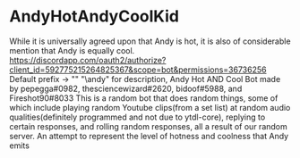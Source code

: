 # AndyHotAndyCoolKid
While it is universally agreed upon that Andy is hot, it is also of considerable mention that Andy is equally cool.
https://discordapp.com/oauth2/authorize?client_id=592775215264825367&scope=bot&permissions=36736256 
Default prefix -> "\"
"\andy" for description, 
Andy Hot AND Cool
Bot made by pepegga#0982, thesciencewizard#2620, bidoof#5988, and Fireshot90#8033
This is a random bot that does random things, some of which include playing random Youtube clips(from a set list) at random audio qualities(definitely programmed and not due to ytdl-core), replying to certain responses, and rolling random responses, all a result of our random server.
An attempt to represent the level of hotness and coolness that Andy emits
